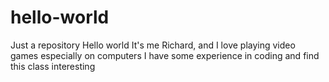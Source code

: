 # hello-world
Just a repository 
Hello world
It's me Richard, and I love playing video games especially on computers
I have some experience in coding and find this class interesting

